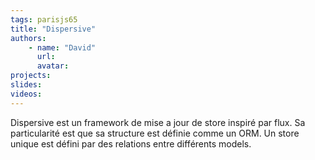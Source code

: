 ```yaml
---
tags: parisjs65
title: "Dispersive"
authors:
    - name: "David"
      url: 
      avatar: 
projects: 
slides: 
videos:
---
```

Dispersive est un framework de mise a jour de store inspiré par flux. Sa particularité est que sa structure est définie comme un ORM. Un store unique est défini par des relations entre différents models.
